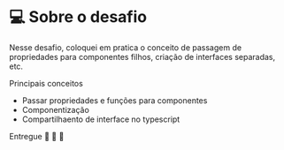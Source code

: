 # 💻 Sobre o desafio

Nesse desafio, coloquei em pratica o conceito de passagem de propriedades para componentes filhos, criação de interfaces separadas, etc.

Principais conceitos
- Passar propriedades e funções para componentes
- Componentização
- Compartilhaento de interface no typescript

Entregue 🚀 🚀 🚀

